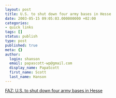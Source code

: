 ```yaml
---
layout: post
title: U.S. to shut down four army bases in Hesse
date: 2003-05-15 09:05:03.000000000 +02:00
categories:
- quick links
tags: []
status: publish
type: post
published: true
meta: {}
author:
  login: shanson
  email: papascott-wp@gmail.com
  display_name: PapaScott
  first_name: Scott
  last_name: Hanson
---
```

<p><a title="Troops to stay in Germany, however" href="http://faz.com/IN/INtemplates/eFAZ/docmain.asp?rub={B1311FCC-FBFB-11D2-B228-00105A9CAF88}&doc={5A797929-5635-4E48-A2BE-33E2945A42A8}">FAZ: U.S. to shut down four army bases in Hesse</a></p>
